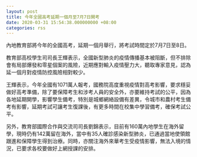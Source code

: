 ```yaml
---
layout: post
title: 今年全國高考延期一個月至7月7日開考
date: 2020-03-31 15:54:38.000000000 +08:00
categories: rss
---
```


內地教育部將今年的全國高考，延期一個月舉行，將考試時間定於7月7日至8日。

教育部高校學生司司長王輝表示，全國新型肺炎的疫情傳播基本被阻斷，但不排除會有局部爆發和零星個案的風險，近期應對輸入疫情壓力大，聽取專家意見，認為延一個月對疫情防控風險相對較少。

王輝表示，今年全國有1071萬人報考，國務院高度重視疫情對高考影響，要求穩妥做好高考準備，除了要保障考生和涉考人員的安全外，亦要維持考試的公平，因為各地延期開學，影響學生備考，特別是城鄉網絡設備有差異，令城市和農村考生備考有影響，延期考試可讓考生復課後，有更多時間在校集中學習備考，確保考試公平。

另外，教育部國際合作與交流司司長劉錦表示，目前有160萬內地學生在海外留學，現時仍有142萬留在海外，當中有35人確診感染新型肺炎，已通過當地使領館跟進和保障學生得到治療。同時，亦關注海外來華考生受疫情影響，無法入境的情況，已要求各校要做好上網授課的安排。
